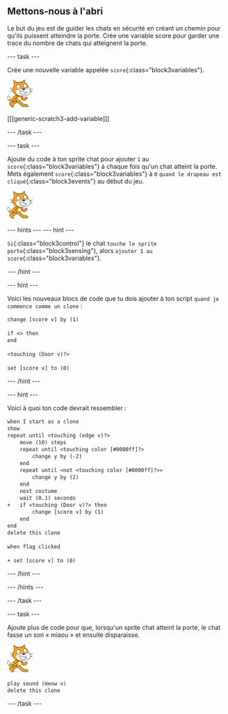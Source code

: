 ## Mettons-nous à l'abri

Le but du jeu est de guider les chats en sécurité en créant un chemin pour qu'ils puissent atteindre la porte. Crée une variable score pour garder une trace du nombre de chats qui atteignent la porte.

\--- task \---

Crée une nouvelle variable appelée `score`{:class="block3variables"}.

![Sprite Chat](images/cat-sprite.png)

[[[generic-scratch3-add-variable]]]

\--- /task \---

\--- task \---

Ajoute du code à ton sprite chat pour ajouter `1` au `score`{:class="block3variables"} à chaque fois qu'un chat atteint la porte. Mets également `score`{:class="block3variables"} à `0` `quand le drapeau est cliqué`{:class="block3events"} au début du jeu.

![Sprite Chat](images/cat-sprite.png)

\--- hints \--- \--- hint \---

`Si`{:class="block3control"} le chat `touche le sprite porte`{:class="block3sensing"}, alors `ajouter 1 au score`{:class="block3variables"}.

\--- /hint \---

\--- hint \---

Voici les nouveaux blocs de code que tu dois ajouter à ton script `quand je commence comme un clone` :

```blocks3
change [score v] by (1)

if <> then
end

<touching (Door v)?>

set [score v] to (0)
```

\--- /hint \---

\--- hint \---

Voici à quoi ton code devrait ressembler :

```blocks3
when I start as a clone
show
repeat until <touching (edge v)?>
    move (10) steps
    repeat until <touching color [#0000ff]?>
        change y by (-2)
    end
    repeat until <not <touching color [#0000ff]?>>
        change y by (2)
    end
    next costume
    wait (0.1) seconds
+   if <touching (Door v)?> then
        change [score v] by (1)
    end
end
delete this clone

when flag clicked

+ set [score v] to (0)
```

\--- /hint \---

\--- /hints \---

\--- /task \---

\--- task \---

Ajoute plus de code pour que, lorsqu'un sprite chat atteint la porte, le chat fasse un son « miaou » et ensuite disparaisse.

![Sprite Chat](images/cat-sprite.png)

```blocks3
play sound (meow v)
delete this clone
```

\--- /task \---